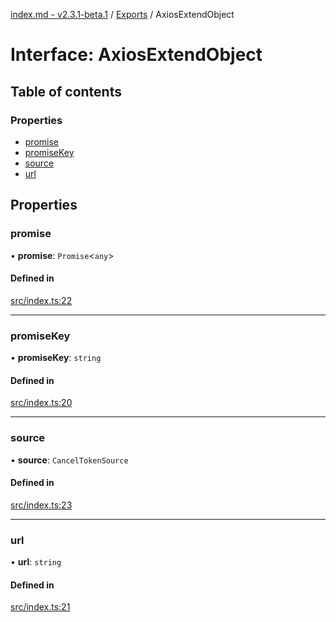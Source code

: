 [index.md - v2.3.1-beta.1](../README.md) / [Exports](../modules.md) / AxiosExtendObject

# Interface: AxiosExtendObject

## Table of contents

### Properties

- [promise](AxiosExtendObject.md#promise)
- [promiseKey](AxiosExtendObject.md#promisekey)
- [source](AxiosExtendObject.md#source)
- [url](AxiosExtendObject.md#url)

## Properties

### promise

• **promise**: `Promise`<`any`\>

#### Defined in

[src/index.ts:22](https://github.com/saqqdy/axios-ex/blob/e57c340/src/index.ts#L22)

---

### promiseKey

• **promiseKey**: `string`

#### Defined in

[src/index.ts:20](https://github.com/saqqdy/axios-ex/blob/e57c340/src/index.ts#L20)

---

### source

• **source**: `CancelTokenSource`

#### Defined in

[src/index.ts:23](https://github.com/saqqdy/axios-ex/blob/e57c340/src/index.ts#L23)

---

### url

• **url**: `string`

#### Defined in

[src/index.ts:21](https://github.com/saqqdy/axios-ex/blob/e57c340/src/index.ts#L21)
